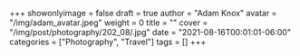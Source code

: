 +++
showonlyimage = false
draft = true
author = "Adam Knox"
avatar = "/img/adam_avatar.jpeg"
weight = 0
title = ""
cover = "/img/post/photography/202_08/.jpg"
date = "2021-08-16T00:01:01-06:00"
categories = ["Photography", "Travel"]
tags = []
+++
<!--more-->
